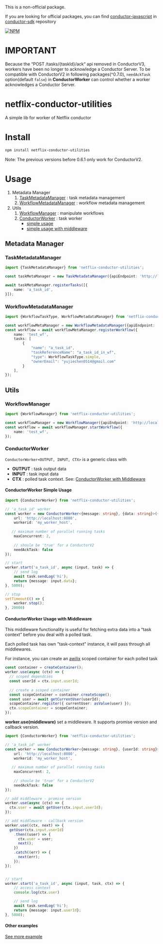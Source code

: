 This is a non-official package. 

If you are looking for official packages, you can find [conductor-javascript](https://github.com/conductor-sdk/conductor-javascript) in [conductor-sdk](https://github.com/conductor-sdk) repository  


[![NPM](https://nodei.co/npm/netflix-conductor-utilities.png)](https://nodei.co/npm/netflix-conductor-utilities/)
<!--[![NPM](https://nodei.co/npm-dl/netflix-conductor-utilities.png?height=3)](https://nodei.co/npm/netflix-conductor-utilities/)-->

# IMPORTANT

Because the “POST /tasks/{taskId}/ack“ api removed in ConductorV3, workers have been no longer to acknowledge a Conductor Server. To be compatible with ConductorV2 in following packages(^0.7.0), `needAckTask` option(default `false`) in **ConductorWorker** can control whether a worker acknowledges a Conductor Server.

# netflix-conductor-utilities

A simple lib for worker of Netflix conductor

# Install

``` bash
npm install netflix-conductor-utilities
```

Note: The previous versions before 0.6.1 only work for ConductorV2.

# Usage

1. Metadata Manager
    1. [TaskMetadataManager](#TaskMetadataManager) : task metadata management
    2. [WorkflowMetadataManager](#WorkflowMetadataManager) : workflow metadata management
2. Utils
    1. [WorkflowManager](#WorkflowManager) : manipulate workflows
    2. [ConductorWorker](#ConductorWorker) : task worker
       * [simple usage](#conductorworker-simple-usage)
       * [simple usage with middleware](#conductorworker-usage-with-middleware)

## Metadata Manager


### TaskMetadataManager

```typescript
import {TaskMetadataManager} from 'netflix-conductor-utilities';

const taskMetaManager = new TaskMetadataManager({apiEndpoint: 'http://localhost:8080/api/'});

await taskMetaManager.registerTasks([{
    name: 'a_task_id',
}]);
```

### WorkflowMetadataManager

```typescript
import {WorkflowTaskType, WorkflowMetadataManager} from 'netflix-conductor-utilities';

const workflowMetaManager = new WorkflowMetadataManager({apiEndpoint: 'http://localhost:8080/api/'});
const workflow = await workflowMetaManager.registerWorkflow({
    name: 'test_wf',
    tasks: [
        {
            "name": "a_task_id",
            "taskReferenceName": "a_task_id_in_wf",
            "type": WorkflowTaskType.simple,
            "ownerEmail": "yujiechen0514@gmail.com"
        }
    ],
});
```

## Utils


### WorkflowManager

```typescript
import {WorkflowManager} from 'netflix-conductor-utilities';

const workflowManager = new WorkflowManager({apiEndpoint: 'http://localhost:8080/api/'});
const workflow = await workflowManager.startWorkflow({
    name: 'test_wf',
});
```

### ConductorWorker

`ConductorWorker<OUTPUT, INPUT, CTX>` is a generic class with
* **OUTPUT** : task output data
* **INPUT** : task input data 
* **CTX** : polled task context. See: [ConductorWorker with Middleware](#conductorworker-usage-with-middleware)

#### ConductorWorker Simple Usage

```typescript
import {ConductorWorker} from 'netflix-conductor-utilities';

// 'a_task_id' worker
const worker = new ConductorWorker<{message: string}, {data: string}>({
    url: 'http://localhost:8080',
    workerid: 'my_worker_host',
   
   // maximum number of parallel running tasks
    maxConcurrent: 2,
    
    // shoule be 'true' for a ConductorV2
    needAckTask: false
});

// start
worker.start('a_task_id', async (input, task) => {
    // send log
    await task.sendLog('hi');
    return {message: input.data};
}, 5000);

// stop
setTimeout(() => {
    worker.stop();
}, 20000)
```

#### ConductorWorker Usage with Middleware

This middleware functionality is useful for fetching extra data into a “task context” before you deal with a polled task.

Each polled task has own "task-context" instance, it will pass through all middlewares.

For instance, you can create an [awilix](https://github.com/jeffijoe/awilix) scoped container for each polled task

```typescript
const container = createContainer();
worker.use(async (ctx) => {
  // scoped dependcies
  const userId = ctx.input.userId;
    
  // create a scoped container
  const scopeContainer = container.createScope();
  const user = await getCurrentUser(userId);
  scopeContainer.register({ currentUser: asValue(user) });
  ctx.scopeContainer = scopeContainer;
});
```

**worker.use(middleware)** set a middleware. It supports promise version and callback version.

```typescript
import {ConductorWorker} from 'netflix-conductor-utilities';

// 'a_task_id' worker
const worker = new ConductorWorker<{message: string}, {userId: string}>({
    url: 'http://localhost:8080',
    workerid: 'my_worker_host',
   
   // maximum number of parallel running tasks
    maxConcurrent: 2,
    
    // shoule be 'true' for a ConductorV2
    needAckTask: false
});

// add middleware - promise version
worker.use(async (ctx) => {
  ctx.user = await getUser(ctx.input.userId);
});

// add middleware - callback version
worker.use((ctx, next) => {
  getUser(ctx.input.userId)
    .then((user) => {
      ctx.user = user;
      next();
    })
    .catch((err) => {
      next(err);
    });
});


// start
worker.start('a_task_id', async (input, task, ctx) => {
    // access context
    console.log(ctx.user)

    // send log
    await task.sendLog('hi');
    return {message: input.userId};
}, 5000);

```

#### Other examples
[See more example](./example)

